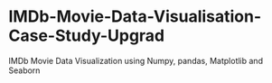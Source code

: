 # IMDb-Movie-Data-Visualisation-Case-Study-Upgrad
IMDb Movie Data Visualization using Numpy, pandas, Matplotlib and Seaborn 
